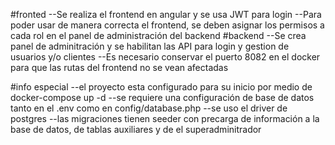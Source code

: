 #fronted
--Se realiza el frontend en angular y se usa JWT para login
--Para poder usar de manera correcta el frontend, se deben asignar los permisos a cada rol en el panel
  de administración del backend
#backend
--Se crea panel de adminitración y se habilitan las API para login y gestion de usuarios y/o clientes
--Es necesario conservar el puerto 8082 en el docker para que las rutas del frontend no se vean afectadas

#info especial
--el proyecto esta configurado para su inicio por medio de docker-compose up -d
--se requiere una configuración de base de datos tanto en el .env como en config/database.php
--se uso el driver de postgres
--las migraciones tienen seeder con precarga de información a la base de datos, de tablas auxiliares y de el       superadminitrador

